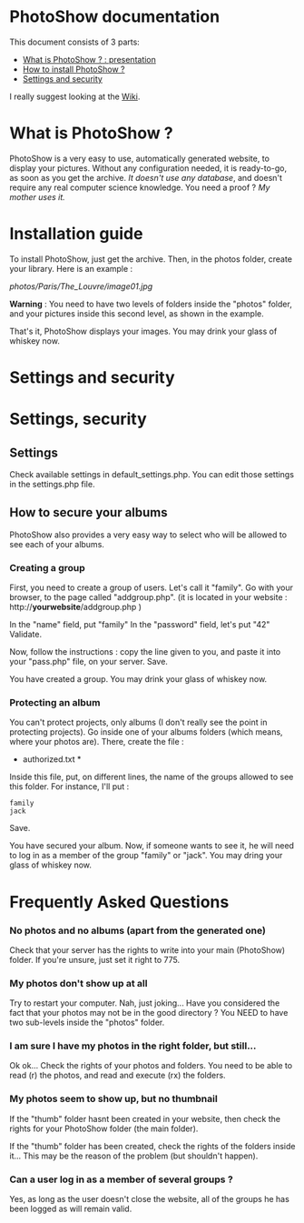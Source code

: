 # PhotoShow documentation

This document consists of 3 parts:

* [What is PhotoShow ? : presentation](#what_is_photoshow)
* [How to install PhotoShow ?](#installation_guide)
* [Settings and security](#settings_and_security)

I really suggest looking at the [Wiki](https://github.com/thibaud-rohmer/PhotoShow/wiki).

# What is PhotoShow ?

PhotoShow is a very easy to use, automatically generated website, to display your pictures. Without any configuration needed, it is ready-to-go, as soon as you get the archive. *It doesn't use any database*, and doesn't require any real computer science knowledge. You need a proof ? *My mother uses it.*


# Installation guide

To install PhotoShow, just get the archive. Then, in the photos folder, create your library. Here is an example : 

*photos/Paris/The_Louvre/image01.jpg*

**Warning** : You need to have two levels of folders inside the "photos" folder, and your pictures inside this second level, as shown in the example.

That's it, PhotoShow displays your images. You may drink your glass of whiskey now.

# Settings and security

# Settings, security

## Settings

Check available settings in default_settings.php. You can edit those settings in the settings.php file.

## How to secure your albums

PhotoShow also provides a very easy way to select who will be allowed to see each of your albums.

### Creating a group

First, you need to create a group of users. Let's call it "family".
Go with your browser, to the page called  "addgroup.php". (it is located in your website : http://**yourwebsite**/addgroup.php )

In the "name" field, put "family"
In the "password" field, let's put "42"
Validate.

Now, follow the instructions : copy the line given to you, and paste it into your "pass.php" file, on your server.
Save.

You have created a group. You may drink your glass of whiskey now.

### Protecting an album

You can't protect projects, only albums (I don't really see the point in protecting projects). Go inside one of your albums folders (which means, where your photos are). There, create the file : 

* authorized.txt *

Inside this file, put, on different lines, the name of the groups allowed to see this folder. For instance, I'll put :

	family
	jack

Save.

You have secured your album. Now, if someone wants to see it, he will need to log in as a member of the group "family" or "jack". You may dring your glass of whiskey now.

# Frequently Asked Questions

### No photos and no albums (apart from the generated one)

Check that your server has the rights to write into your main (PhotoShow) folder. If you're unsure, just set it right to 775.

### My photos don't show up at all

Try to restart your computer. Nah, just joking... Have you considered the fact that your photos may not be in the good directory ? You NEED to have two sub-levels inside the "photos" folder.


### I am sure I have my photos in the right folder, but still...

Ok ok... Check the rights of your photos and folders. You need to be able to read (r) the photos, and read and execute (rx) the folders.

### My photos seem to show up, but no thumbnail

If the "thumb" folder hasnt been created in your website, then check the rights for your PhotoShow folder (the main folder).

If the "thumb" folder has been created, check the rights of the folders inside it... This may be the reason of the problem (but shouldn't happen).

### Can a user log in as a member of several groups ?

Yes, as long as the user doesn't close the website, all of the groups he has been logged as will remain valid.
